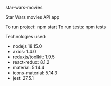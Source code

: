 star-wars-movies

Star Wars movies API app

To run project: npm start
To run tests: npm tests

Technologies used:

- nodejs 18.15.0
- axios: 1.4.0
- reduxjs/toolkit: 1.9.5
- react-redux: 8.1.2
- material: 5.14.4
- icons-material: 5.14.3
- jest: 27.5.1

